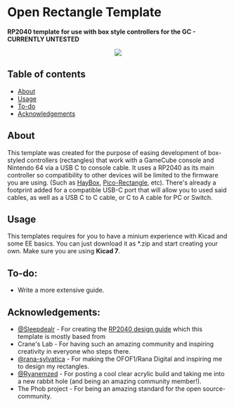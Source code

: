 
# Open Rectangle Template
**RP2040 template for use with box style controllers for the GC - CURRENTLY UNTESTED**

<p align="center">
  <img src="https://github.com/Armastardo/OpenRectangleTemplate/blob/main/Pictures/KicadRender.png?raw=true" />
</p>

## Table of contents
* [About](#about)
* [Usage](#usage)
* [To-do](#to-do)
* [Acknowledgements](#acknowledgements)

## About
This template was created for the purpose of easing development of box-styled controllers (rectangles) that work with a GameCube console and Nintendo 64 via a USB C to console cable. It uses a RP2040 as its main controller so compatibility to other devices will be limited to the firmware you are using. (Such as [HayBox](https://github.com/JonnyHaystack/HayBox), [Pico-Rectangle](https://github.com/JulienBernard3383279/pico-rectangle), etc). There's already a footprint added for a compatible USB-C port that will allow you to used said cables, as well as a USB C to C cable, or C to A cable for PC or Switch.

## Usage
This templates requires for you to have a minium experience with Kicad and some EE basics. You can just download it as *.zip and start creating your own. Make sure you are using **Kicad 7**. 
## To-do:
- Write a more extensive guide.

## Acknowledgements:
- [@Sleepdealr](https://github.com/Sleepdealr/) - For creating the [RP2040 design guide](https://github.com/Sleepdealr/RP2040-designguide) which this template is mostly based from
- Crane's Lab - For having such an amazing community and inspiring creativity in everyone who steps there.
- [@rana-sylvatica](https://github.com/rana-sylvatica/) - For making the OFOF1/Rana Digital and inspiring me to design my rectangles.
- [@Ryanemzed](https://github.com/Ryanemzed/) - For posting a cool clear acrylic build and taking me into a new rabbit hole (and being an amazing community member!).
- The Phob project - For being an amazing standard for the open source-community.